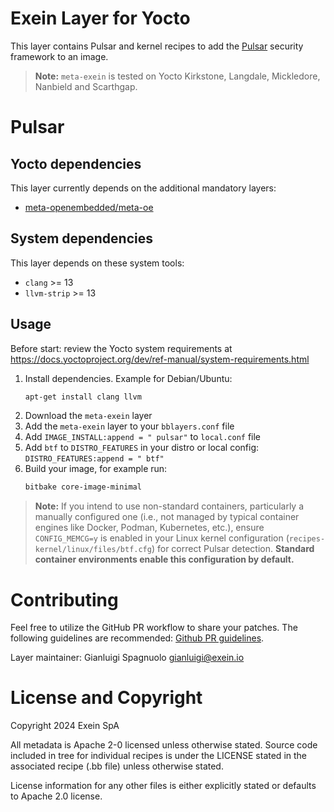 # Exein Layer for Yocto
This layer contains Pulsar and kernel recipes to add the [Pulsar](https://github.com/Exein-io/pulsar) security framework to an image.


> **Note:** `meta-exein` is tested on Yocto Kirkstone, Langdale, Mickledore, Nanbield and Scarthgap.

# Pulsar

## Yocto dependencies
This layer currently depends on the additional mandatory layers:

- [meta-openembedded/meta-oe](https://github.com/openembedded/meta-openembedded)


## System dependencies
This layer depends on these system tools:
 
- `clang` >= 13
- `llvm-strip` >= 13 


## Usage
Before start: review the Yocto system requirements at 
https://docs.yoctoproject.org/dev/ref-manual/system-requirements.html

1. Install dependencies. Example for Debian/Ubuntu:
    ```bash
    apt-get install clang llvm
    ```
2. Download the `meta-exein` layer
3. Add the `meta-exein` layer to your `bblayers.conf` file
4. Add `IMAGE_INSTALL:append = " pulsar"` to `local.conf` file
5. Add `btf` to `DISTRO_FEATURES` in your distro or local config: `DISTRO_FEATURES:append = " btf"`
6. Build your image, for example run:
    ```bash
    bitbake core-image-minimal
    ```


> **Note:** If you intend to use non-standard containers, particularly a manually configured one (i.e., not managed by typical container engines like Docker, Podman, Kubernetes, etc.), ensure `CONFIG_MEMCG=y` is enabled in your Linux kernel configuration (`recipes-kernel/linux/files/btf.cfg`) for correct Pulsar detection.
**Standard container environments enable this configuration by default.**

# Contributing
Feel free to utilize the GitHub PR workflow to share your patches. The following  guidelines are recommended: [Github PR guidelines](https://docs.github.com/en/pull-requests/collaborating-with-pull-requests/proposing-changes-to-your-work-with-pull-requests/creating-a-pull-request).

Layer maintainer: Gianluigi Spagnuolo <gianluigi@exein.io>


# License and Copyright
Copyright 2024 Exein SpA

All metadata is Apache 2-0 licensed unless otherwise stated. Source code included in tree for individual recipes is under the LICENSE stated in the associated recipe (.bb file) unless otherwise stated.

License information for any other files is either explicitly stated or defaults to Apache 2.0 license.